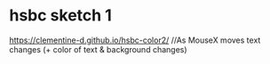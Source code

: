 # hsbc sketch 1
https://clementine-d.github.io/hsbc-color2/
//As MouseX moves text changes (+ color of text & background changes)

